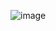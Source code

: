![image](https://user-images.githubusercontent.com/97641897/153657624-c2b92af3-81d2-4d12-9d80-1ee459ef7037.png)
